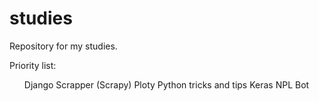 # studies

Repository for my studies.

Priority list:

<ul>
  <item>Django</item>  
  <item>Scrapper (Scrapy)</item>
  <item>Ploty</item>
  <item>Python tricks and tips</item>
  <item>Keras</item>
  <item>NPL</item>
  <item>Bot</item>
</ul>
